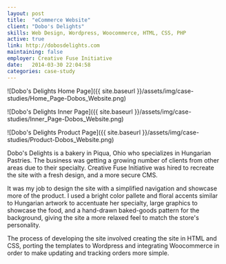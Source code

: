```yaml
---
layout: post
title:  "eCommerce Website"
client: "Dobo's Delights"
skills: Web Design, Wordpress, Woocommerce, HTML, CSS, PHP
active: true
link: http://dobosdelights.com
maintaining: false
employer: Creative Fuse Initiative
date:   2014-03-30 22:04:58
categories: case-study
---
```


![Dobo's Delights Home Page]({{ site.baseurl }}/assets/img/case-studies/Home_Page-Dobos_Website.png)

![Dobo's Delights Inner Page]({{ site.baseurl }}/assets/img/case-studies/Inner_Page-Dobos_Website.png)

![Dobo's Delights Product Page]({{ site.baseurl }}/assets/img/case-studies/Product-Dobos_Website.png)

Dobo's Delights is a bakery in Piqua, Ohio who specializes in Hungarian Pastries. The business was getting a growing number of clients from other areas due to their specialty. Creative Fuse Initiative was hired to recreate the site with a fresh design, and a more secure CMS. 

It was my job to design the site with a simplified navigation and showcase more of the product. I used a bright color pallete and floral accents similar to Hungarian artwork to accentuate her specialty, large graphics to showcase the food, and a hand-drawn baked-goods pattern for the background, giving the site a more relaxed feel to match the store's personality.

The process of developing the site involved creating the site in HTML and CSS, porting the templates to Wordpress and integrating Woocommerce in order to make updating and tracking orders more simple.